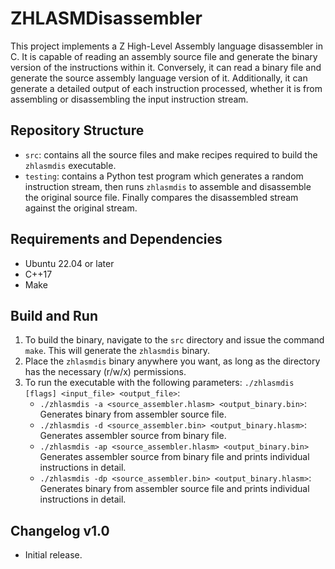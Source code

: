 # ZHLASMDisassembler

This project implements a Z High-Level Assembly language disassembler in C. It is capable of reading an assembly source file and generate the binary version of the instructions within it. Conversely, it can read a binary file and generate the source assembly language version of it. Additionally, it can generate a detailed output of each instruction processed, whether it is from assembling or disassembling the input instruction stream.

## Repository Structure

- `src`: contains all the source files and make recipes required to build the `zhlasmdis` executable.
- `testing`: contains a Python test program which generates a random instruction stream, then runs `zhlasmdis` to assemble
 and disassemble the original source file. Finally compares the disassembled stream against the original stream.

## Requirements and Dependencies

- Ubuntu 22.04 or later
- C++17
- Make

## Build and Run

1. To build the binary, navigate to the `src` directory and issue the command `make`. This will generate the `zhlasmdis` binary.
2. Place the `zhlasmdis` binary anywhere you want, as long as the directory has the necessary (r/w/x) permissions.
3. To run the executable with the following parameters: `./zhlasmdis [flags] <input_file> <output_file>`:
    - `./zhlasmdis -a <source_assembler.hlasm> <output_binary.bin>`: Generates binary from assembler source file.
    - `./zhlasmdis -d <source_assembler.bin> <output_binary.hlasm>`: Generates assembler source from binary file.
    - `./zhlasmdis -ap <source_assembler.hlasm> <output_binary.bin>` Generates assembler source from binary file and prints individual instructions in detail.
    - `./zhlasmdis -dp <source_assembler.bin> <output_binary.hlasm>`: Generates binary from assembler source file and prints individual instructions in detail.

## Changelog v1.0

- Initial release.
